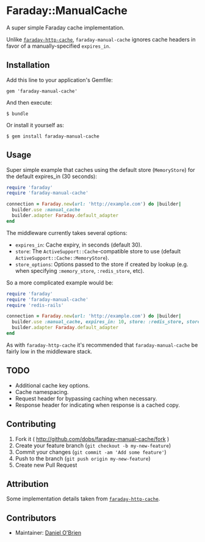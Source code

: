 # Faraday::ManualCache

A super simple Faraday cache implementation.

Unlike [`faraday-http-cache`](https://github.com/plataformatec/faraday-http-cache), `faraday-manual-cache` ignores cache headers in favor of a manually-specified `expires_in`.

## Installation

Add this line to your application's Gemfile:

    gem 'faraday-manual-cache'

And then execute:

    $ bundle

Or install it yourself as:

    $ gem install faraday-manual-cache

## Usage

Super simple example that caches using the default store (`MemoryStore`) for the default expires_in (30 seconds): 

```ruby
require 'faraday'
require 'faraday-manual-cache'

connection = Faraday.new(url: 'http://example.com') do |builder|
  builder.use :manual_cache
  builder.adapter Faraday.default_adapter
end
```
The middleware currently takes several options:

  * `expires_in`: Cache expiry, in seconds (default 30).
  * `store`: The `ActiveSupport::Cache`-compatible store to use (default `ActiveSupport::Cache::MemoryStore`).
  * `store_options`: Options passed to the store if created by lookup (e.g. when specifying `:memory_store`, `:redis_store`, etc).

So a more complicated example would be:

```ruby
require 'faraday'
require 'faraday-manual-cache'
require 'redis-rails'

connection = Faraday.new(url: 'http://example.com') do |builder|
  builder.use :manual_cache, expires_in: 10, store: :redis_store, store_options: { host: 'my-redis-server', port: '1234' }
  builder.adapter Faraday.default_adapter
end
```

As with `faraday-http-cache` it's recommended that `faraday-manual-cache` be fairly low in the middleware stack.

## TODO

  * Additional cache key options.
  * Cache namespacing.
  * Request header for bypassing caching when necessary.
  * Response header for indicating when response is a cached copy. 

## Contributing

1. Fork it ( http://github.com/dobs/faraday-manual-cache/fork )
2. Create your feature branch (`git checkout -b my-new-feature`)
3. Commit your changes (`git commit -am 'Add some feature'`)
4. Push to the branch (`git push origin my-new-feature`)
5. Create new Pull Request

## Attribution

Some implementation details taken from [`faraday-http-cache`](https://github.com/plataformatec/faraday-http-cache).

## Contributors

  * Maintainer: [Daniel O'Brien](http://github.com/dobs)